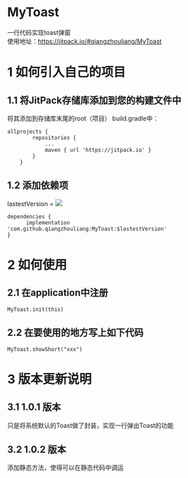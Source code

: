 # MyToast
一行代码实现toast弹窗  
使用地址：https://jitpack.io/#qiangzhouliang/MyToast
# 1 如何引入自己的项目
## 1.1 将JitPack存储库添加到您的构建文件中
将其添加到存储库末尾的root（项目） build.gradle中：
~~~
allprojects {
		repositories {
			...
			maven { url 'https://jitpack.io' }
		}
	}
~~~
## 1.2 添加依赖项
lastestVersion = [![](https://jitpack.io/v/qiangzhouliang/MyToast.svg)](https://jitpack.io/#qiangzhouliang/MyToast)
~~~
dependencies {
	  implementation 'com.github.qiangzhouliang:MyToast:$lastestVersion'
}
~~~
# 2 如何使用
## 2.1 在application中注册
~~~
MyToast.init(this)
~~~
## 2.2 在要使用的地方写上如下代码
~~~
MyToast.showShort("xxx")
~~~
# 3 版本更新说明
## 3.1 1.0.1 版本
只是将系统默认的Toast做了封装，实现一行弹出Toast的功能
## 3.2 1.0.2 版本
添加静态方法，使得可以在静态代码中调运


